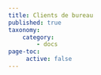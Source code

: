 ```yaml
---
title: Clients de bureau
published: true
taxonomy:
    category:
        - docs
page-toc:
     active: false
---
```


<br>
